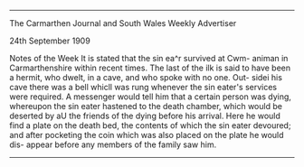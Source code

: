 

---

The Carmarthen Journal and South Wales Weekly Advertiser

24th September 1909

Notes of the Week
It is stated that the sin ea^r survived at Cwm- animan in Carmarthenshire within recent times. The last of the ilk is said to have been a hermit, who dwelt, in a cave, and who spoke with no one. Out- sidei his cave there was a bell whicll was rung whenever the sin eater's services were required. A messenger would tell him that a certain person was dying, whereupon the sin eater hastened to the death chamber, which would be deserted by aU the friends of the dying before his arrival. Here he would find a plate on the death bed, the contents of which the sin eater devoured; and after pocketing the coin which was also placed on the plate he would dis- appear before any members of the family saw him. 

---


